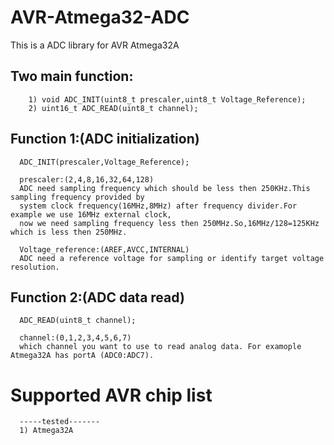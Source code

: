 # AVR-Atmega32-ADC
This is a ADC library for AVR Atmega32A



## Two main function:
        1) void ADC_INIT(uint8_t prescaler,uint8_t Voltage_Reference); 
        2) uint16_t ADC_READ(uint8_t channel);

## Function 1:(ADC initialization)
      ADC_INIT(prescaler,Voltage_Reference); 
     
      prescaler:(2,4,8,16,32,64,128)
      ADC need sampling frequency which should be less then 250KHz.This sampling frequency provided by
      system clock frequency(16MHz,8MHz) after frequency divider.For example we use 16MHz external clock,
      now we need sampling frequency less then 250MHz.So,16MHz/128=125KHz which is less then 250MHz.
      
      Voltage_reference:(AREF,AVCC,INTERNAL)
      ADC need a reference voltage for sampling or identify target voltage resolution.
      
## Function 2:(ADC data read)
      ADC_READ(uint8_t channel);
      
      channel:(0,1,2,3,4,5,6,7)
      which channel you want to use to read analog data. For examople Atmega32A has portA (ADC0:ADC7).
      
      
# Supported AVR chip list
      -----tested-------
      1) Atmega32A
